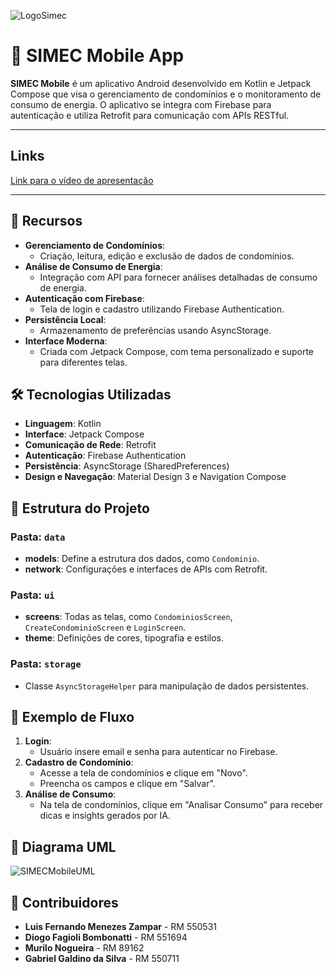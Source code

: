 ![LogoSimec](https://github.com/user-attachments/assets/40e08500-f909-496c-85f0-8b6e7b8ed9a4)


# 🌱 SIMEC Mobile App

**SIMEC Mobile** é um aplicativo Android desenvolvido em Kotlin e Jetpack Compose que visa o gerenciamento de condomínios e o monitoramento de consumo de energia. O aplicativo se integra com Firebase para autenticação e utiliza Retrofit para comunicação com APIs RESTful.

---

## Links


[Link para o vídeo de apresentação](https://www.youtube.com/watch?v=x0PZ2OoCa7k)

---

## 🚀 Recursos

- **Gerenciamento de Condomínios**:
  - Criação, leitura, edição e exclusão de dados de condomínios.
- **Análise de Consumo de Energia**:
  - Integração com API para fornecer análises detalhadas de consumo de energia.
- **Autenticação com Firebase**:
  - Tela de login e cadastro utilizando Firebase Authentication.
- **Persistência Local**:
  - Armazenamento de preferências usando AsyncStorage.
- **Interface Moderna**:
  - Criada com Jetpack Compose, com tema personalizado e suporte para diferentes telas.

## 🛠 Tecnologias Utilizadas

- **Linguagem**: Kotlin
- **Interface**: Jetpack Compose
- **Comunicação de Rede**: Retrofit
- **Autenticação**: Firebase Authentication
- **Persistência**: AsyncStorage (SharedPreferences)
- **Design e Navegação**: Material Design 3 e Navigation Compose

## 📂 Estrutura do Projeto

### **Pasta: `data`**
- **models**: Define a estrutura dos dados, como `Condominio`.
- **network**: Configurações e interfaces de APIs com Retrofit.

### **Pasta: `ui`**
- **screens**: Todas as telas, como `CondominiosScreen`, `CreateCondominioScreen` e `LoginScreen`.
- **theme**: Definições de cores, tipografia e estilos.

### **Pasta: `storage`**
- Classe `AsyncStorageHelper` para manipulação de dados persistentes.

## 📖 Exemplo de Fluxo

1. **Login**:
   - Usuário insere email e senha para autenticar no Firebase.
2. **Cadastro de Condomínio**:
   - Acesse a tela de condomínios e clique em "Novo".
   - Preencha os campos e clique em "Salvar".
3. **Análise de Consumo**:
   - Na tela de condomínios, clique em "Analisar Consumo" para receber dicas e insights gerados por IA.


## 📜 Diagrama UML

![SIMECMobileUML](https://github.com/user-attachments/assets/699d54da-0150-4da4-a211-8d71f93dbd46)


## 👥 Contribuidores

- **Luis Fernando Menezes Zampar** - RM 550531
- **Diogo Fagioli Bombonatti** - RM 551694
- **Murilo Nogueira** - RM 89162
- **Gabriel Galdino da Silva** - RM 550711

